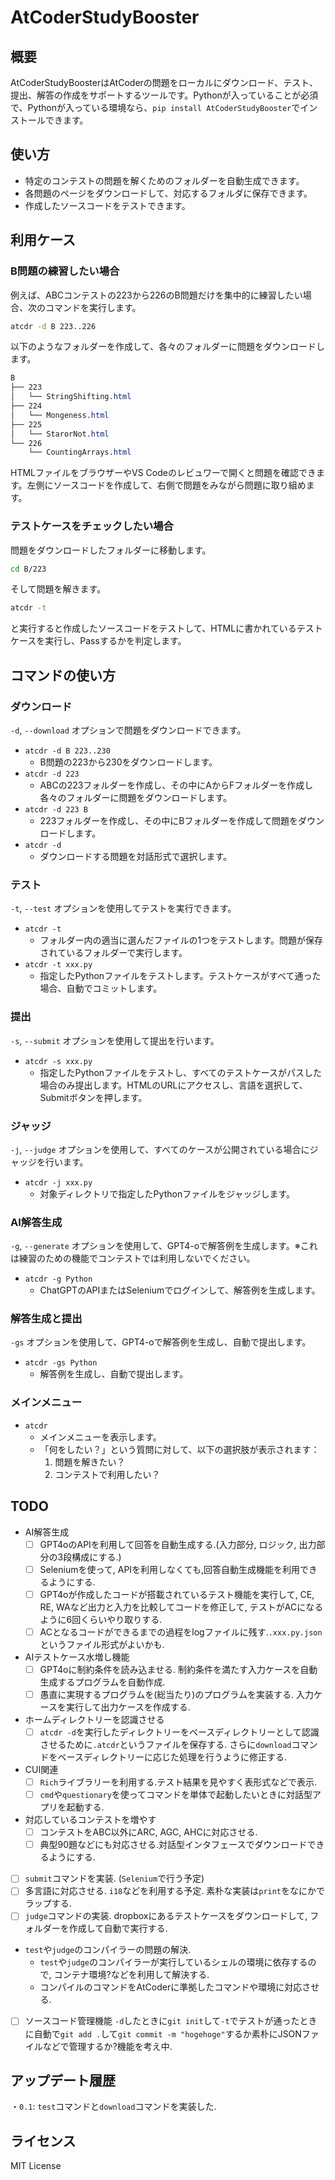 # AtCoderStudyBooster

## 概要

AtCoderStudyBoosterはAtCoderの問題をローカルにダウンロード、テスト、提出、解答の作成をサポートするツールです。Pythonが入っていることが必須で、Pythonが入っている環境なら、`pip install AtCoderStudyBooster`でインストールできます。

## 使い方

- 特定のコンテストの問題を解くためのフォルダーを自動生成できます。
- 各問題のページをダウンロードして、対応するフォルダに保存できます。
- 作成したソースコードをテストできます。

## 利用ケース

### B問題の練習したい場合

例えば、ABCコンテストの223から226のB問題だけを集中的に練習したい場合、次のコマンドを実行します。

```sh
atcdr -d B 223..226
```

以下のようなフォルダーを作成して、各々のフォルダーに問題をダウンロードします。

```css
B
├── 223
│   └── StringShifting.html
├── 224
│   └── Mongeness.html
├── 225
│   └── StarorNot.html
└── 226
    └── CountingArrays.html
```

HTMLファイルをブラウザーやVS Codeのレビュワーで開くと問題を確認できます。左側にソースコードを作成して、右側で問題をみながら問題に取り組めます。

### テストケースをチェックしたい場合

問題をダウンロードしたフォルダーに移動します。

```sh
cd B/223
```

そして問題を解きます。

```sh
atcdr -t
```

と実行すると作成したソースコードをテストして、HTMLに書かれているテストケースを実行し、Passするかを判定します。

## コマンドの使い方

### ダウンロード

`-d`, `--download` オプションで問題をダウンロードできます。

- `atcdr -d B 223..230`
  - B問題の223から230をダウンロードします。
- `atcdr -d 223`
  - ABCの223フォルダーを作成し、その中にAからFフォルダーを作成し各々のフォルダーに問題をダウンロードします。
- `atcdr -d 223 B`
  - 223フォルダーを作成し、その中にBフォルダーを作成して問題をダウンロードします。
- `atcdr -d`
  - ダウンロードする問題を対話形式で選択します。

### テスト

`-t`, `--test` オプションを使用してテストを実行できます。

- `atcdr -t`
  - フォルダー内の適当に選んだファイルの1つをテストします。問題が保存されているフォルダーで実行します。
- `atcdr -t xxx.py`
  - 指定したPythonファイルをテストします。テストケースがすべて通った場合、自動でコミットします。

### 提出

`-s`, `--submit` オプションを使用して提出を行います。

- `atcdr -s xxx.py`
  - 指定したPythonファイルをテストし、すべてのテストケースがパスした場合のみ提出します。HTMLのURLにアクセスし、言語を選択して、Submitボタンを押します。

### ジャッジ

`-j`, `--judge` オプションを使用して、すべてのケースが公開されている場合にジャッジを行います。

- `atcdr -j xxx.py`
  - 対象ディレクトリで指定したPythonファイルをジャッジします。

### AI解答生成

`-g`, `--generate` オプションを使用して、GPT4-oで解答例を生成します。※これは練習のための機能でコンテストでは利用しないでください。

- `atcdr -g Python`
  - ChatGPTのAPIまたはSeleniumでログインして、解答例を生成します。

### 解答生成と提出

`-gs` オプションを使用して、GPT4-oで解答例を生成し、自動で提出します。

- `atcdr -gs Python`
  - 解答例を生成し、自動で提出します。

### メインメニュー

- `atcdr`
  - メインメニューを表示します。
  - 「何をしたい？」という質問に対して、以下の選択肢が表示されます：
    1. 問題を解きたい？
    2. コンテストで利用したい？

## TODO

- AI解答生成
  - [ ] GPT4oのAPIを利用して回答を自動生成する.(入力部分, ロジック, 出力部分の3段構成にする.)
  - [ ] Seleniumを使って, APIを利用しなくても,回答自動生成機能を利用できるようにする.
  - [ ] GPT4oが作成したコードが搭載されているテスト機能を実行して, CE, RE, WAなど出力と入力を比較してコードを修正して, テストがACになるように6回くらいやり取りする.
  - [ ] ACとなるコードができるまでの過程をlogファイルに残す.`.xxx.py.json`というファイル形式がよいかも.
- AIテストケース水増し機能
  - [ ] GPT4oに制約条件を読み込ませる. 制約条件を満たす入力ケースを自動生成するプログラムを自動作成.
  - [ ] 愚直に実現するプログラムを(総当たり)のプログラムを実装する. 入力ケースを実行して出力ケースを作成する.
- ホームディレクトリーを認識させる
  - [ ] `atcdr -d`を実行したディレクトリーをベースディレクトリーとして認識させるために`.atcdr`というファイルを保存する. さらに`download`コマンドをベースディレクトリーに応じた処理を行うように修正する.
- CUI関連
  - [ ] `Rich`ライブラリーを利用する.テスト結果を見やすく表形式などで表示.
  - [ ] `cmd`や`questionary`を使ってコマンドを単体で起動したいときに対話型アプリを起動する.
- 対応しているコンテストを増やす
  - [ ] コンテストをABC以外にARC, AGC, AHCに対応させる.
  - [ ] 典型90題などにも対応させる.対話型インタフェースでダウンロードできるようにする.
- [ ] `submit`コマンドを実装. (`Selenium`で行う予定)
- [ ] 多言語に対応させる. `i18`などを利用する予定. 素朴な実装は`print`をなにかでラップする.
- [ ] `judge`コマンドの実装. dropboxにあるテストケースをダウンロードして, フォルダーを作成して自動で実行する.
- `test`や`judge`のコンパイラーの問題の解決.
  - `test`や`judge`のコンパイラーが実行しているシェルの環境に依存するので, コンテナ環境?などを利用して解決する.
  - コンパイルのコマンドをAtCoderに準拠したコマンドや環境に対応させる.
- [ ] ソースコード管理機能 `-d`したときに`git init`して`-t`でテストが通ったときに自動で`git add .`して`git commit -m "hogehoge"`するか素朴にJSONファイルなどで管理するか?機能を考え中.

## アップデート履歴

  ・`0.1`: `test`コマンドと`download`コマンドを実装した.

## ライセンス

MIT License
